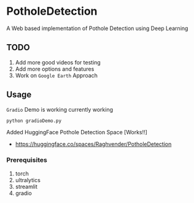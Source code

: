 # PotholeDetection
A Web based implementation of Pothole Detection using Deep Learning

## TODO
1. Add more good videos for testing
2. Add more options and features
3. Work on `Google Earth` Approach

## Usage
`Gradio` Demo is working currently working 
```bash
python gradioDemo.py
```

Added HuggingFace Pothole Detection Space [Works!!]
- https://huggingface.co/spaces/Raghvender/PotholeDetection

### Prerequisites
1. torch 
2. ultralytics
3. streamlit
4. gradio